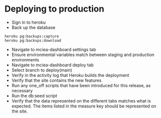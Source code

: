 # Deploying to production

* Sign in to heroku
* Back up the database
```
heroku pg:backups:capture
heroku pg:backups:download
```
* Navigate to mciea-dashboard settings tab
* Ensure environmental variables match between staging and production environments
* Navigate to mciea-dashboard deploy tab
* Select branch to deploy(main)
* Verify in the activity log that Heroku builds the deployment
* Verify that the site contains the new features
* Run any one_off scripts that have been introduced for this release, as necessary
* Run the db:seed script
* Verify that the data represented on the different tabs matches what is expected.  The items listed in the measure key should be represented on the site.
